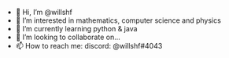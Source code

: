 - 👋 Hi, I’m @willshf
- 👀 I’m interested in mathematics, computer science and physics
- 🌱 I’m currently learning python & java
- 💞️ I’m looking to collaborate on...
- 📫 How to reach me: discord: @willshf#4043

<!---
willshf/willshf is a ✨ special ✨ repository because its `README.md` (this file) appears on your GitHub profile.
You can click the Preview link to take a look at your changes.
--->
